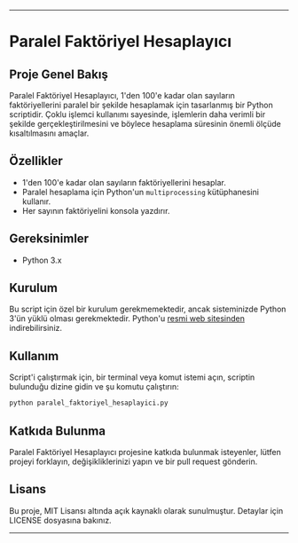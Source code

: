 

---

# Paralel Faktöriyel Hesaplayıcı

## Proje Genel Bakış

Paralel Faktöriyel Hesaplayıcı, 1'den 100'e kadar olan sayıların faktöriyellerini paralel bir şekilde hesaplamak için tasarlanmış bir Python scriptidir. Çoklu işlemci kullanımı sayesinde, işlemlerin daha verimli bir şekilde gerçekleştirilmesini ve böylece hesaplama süresinin önemli ölçüde kısaltılmasını amaçlar.

## Özellikler

- 1'den 100'e kadar olan sayıların faktöriyellerini hesaplar.
- Paralel hesaplama için Python'un `multiprocessing` kütüphanesini kullanır.
- Her sayının faktöriyelini konsola yazdırır.

## Gereksinimler

- Python 3.x

## Kurulum

Bu script için özel bir kurulum gerekmemektedir, ancak sisteminizde Python 3'ün yüklü olması gerekmektedir. Python'u [resmi web sitesinden](https://www.python.org/downloads/) indirebilirsiniz.

## Kullanım

Script'i çalıştırmak için, bir terminal veya komut istemi açın, scriptin bulunduğu dizine gidin ve şu komutu çalıştırın:

```sh
python paralel_faktoriyel_hesaplayici.py
```

## Katkıda Bulunma

Paralel Faktöriyel Hesaplayıcı projesine katkıda bulunmak isteyenler, lütfen projeyi forklayın, değişikliklerinizi yapın ve bir pull request gönderin.

## Lisans

Bu proje, MIT Lisansı altında açık kaynaklı olarak sunulmuştur. Detaylar için LICENSE dosyasına bakınız.

---
